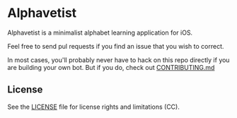 # Alphavetist

Alphavetist is a minimalist alphabet learning application for iOS.

Feel free to send pul requests if you find an issue that you wish to correct.

In most cases, you'll probably never have to hack on this repo directly if you
are building your own bot. But if you do, check out [CONTRIBUTING.md](CONTRIBUTING.md)

## License

See the [LICENSE](LICENSE.md) file for license rights and limitations (CC).